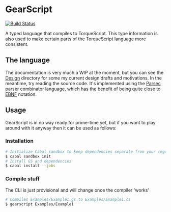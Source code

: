 GearScript
==========

[![Build Status](https://travis-ci.org/teozkr/GearScript.svg?branch=master)](https://travis-ci.org/teozkr/GearScript)

A typed language that compiles to TorqueScript. This type information is also used to make certain parts of the TorqueScript language more consistent.

The language
------------

The documentation is very much a WIP at the moment, but you can see the [Design](Design) directory for some my current design drafts and motivations. In the meantime, try reading the source code. It's implemented using the [Parsec](https://hackage.haskell.org/package/parsec) parser combinator language, which has the benefit of being quite close to [EBNF](http://en.wikipedia.org/wiki/Extended_Backus%E2%80%93Naur_Form) notation.

Usage
-----

GearScript is in no way ready for prime-time yet, but if you want to play around with it anyway then it can be used as follows:

### Installation

```bash
# Initialize Cabal sandbox to keep dependencies separate from your regular Haskell setup
$ cabal sandbox init
# Install GS and dependencies
$ cabal install --jobs
```

### Compile stuff

The CLI is just provisional and will change once the compiler 'works'

```bash
# Compiles Examples/Example1.gs to Examples/Example1.cs
$ gearscript Examples/Example1
```
